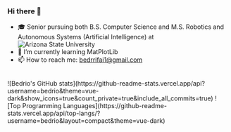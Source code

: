 ### Hi there 👋
- 🎓 Senior pursuing both B.S. Computer Science and M.S. Robotics and Autonomous Systems (Artificial Intelligence) at ![Arizona State University](https://www.asu.edu/) 
- 🌱 I’m currently learning MatPlotLib
- 📫 How to reach me: bedrrifai1@gmail.com
<br>
![Bedrio's GitHub stats](https://github-readme-stats.vercel.app/api?username=bedrio&theme=vue-dark&show_icons=true&count_private=true&include_all_commits=true)
![Top Programming Languages](https://github-readme-stats.vercel.app/api/top-langs/?username=bedrio&layout=compact&theme=vue-dark)
